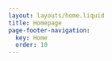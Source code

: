 ```yaml
---
layout: layouts/home.liquid
title: Homepage
page-footer-navigation:
  key: Home
  order: 10
---
```

